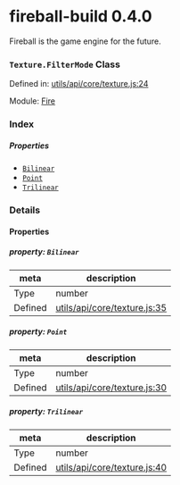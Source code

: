 
# fireball-build 0.4.0

Fireball is the game engine for the future.

### `Texture.FilterMode` Class


Defined in: [utils/api/core/texture.js:24](../files/utils/api/core/texture.js.js)

Module: [Fire](../modules/Fire.md)




 

### Index

##### Properties

  - [`Bilinear`](#property-bilinear)
  - [`Point`](#property-point)
  - [`Trilinear`](#property-trilinear)







### Details


#### Properties



##### property: `Bilinear`



| meta | description |
|------|-------------|
| Type | number |
| Defined | [utils/api/core/texture.js:35](../files/utils_api_core_texture.js.md#l35) |




##### property: `Point`



| meta | description |
|------|-------------|
| Type | number |
| Defined | [utils/api/core/texture.js:30](../files/utils_api_core_texture.js.md#l30) |




##### property: `Trilinear`



| meta | description |
|------|-------------|
| Type | number |
| Defined | [utils/api/core/texture.js:40](../files/utils_api_core_texture.js.md#l40) |






